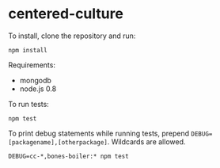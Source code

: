 centered-culture
================
To install, clone the repository and run:

```
npm install
```

Requirements:

* mongodb
* node.js 0.8

To run tests:

```
npm test
```

To print debug statements while running tests, prepend `DEBUG=[packagename],[otherpackage]`. Wildcards are allowed.

```
DEBUG=cc-*,bones-boiler:* npm test
```